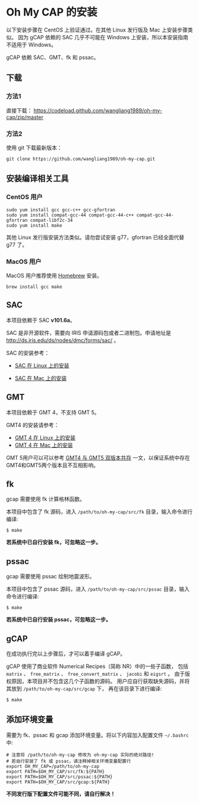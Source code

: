 # Oh My CAP 的安装

以下安装步骤在 CentOS 上验证通过。在其他 Linux 发行版及 Mac 上安装步骤类似。
因为 gCAP 依赖的 SAC 几乎不可能在 Windows 上安装，所以本安装指南不适用于 Windows。

gCAP 依赖 SAC、GMT、fk 和 pssac。

## 下载

### 方法1

直接下载： https://codeload.github.com/wangliang1989/oh-my-cap/zip/master

### 方法2

使用 git 下载最新版本：

    git clone https://github.com/wangliang1989/oh-my-cap.git

## 安装编译相关工具

### CentOS 用户

    sudo yum install gcc gcc-c++ gcc-gfortran
    sudo yum install compat-gcc-44 compat-gcc-44-c++ compat-gcc-44-gfortran compat-libf2c-34
    sudo yum install make

其他 Linux 发行版安装方法类似。请勿尝试安装 g77，gfortran 已经全面代替 g77 了。

### MacOS 用户

MacOS 用户推荐使用 [Homebrew](http://brew.sh/index_zh-cn.html) 安装。

    brew install gcc make

## SAC

本项目依赖于 SAC **v101.6a**。

SAC 是非开源软件，需要向 IRIS 申请源码包或者二进制包。申请地址是 <http://ds.iris.edu/ds/nodes/dmc/forms/sac/> 。

SAC 的安装参考：

- [SAC 在 Linux 上的安装](https://seisman.github.io/SAC_Docs_zh/introduction/linux-install.html)

- [SAC 在 Mac 上的安装](https://seisman.github.io/SAC_Docs_zh/introduction/mac-install.html)

## GMT

本项目依赖于 GMT 4，不支持 GMT 5。

GMT4 的安装请参考：

- [GMT 4 在 Linux 上的安装](https://seisman.info/install-gmt4-under-linux.html)
- [GMT 4 在 Mac 上的安装](https://seisman.info/install-gmt4-under-mac.html)

GMT 5用户可以可以参考 [GMT4 与 GMT5 双版本共存](https://seisman.info/multiple-versions-of-gmt.html) 一文，以保证系统中存在GMT4和GMT5两个版本且不互相影响。

## fk

gcap 需要使用 fk 计算格林函数。

本项目中包含了 fk 源码，进入 `/path/to/oh-my-cap/src/fk` 目录，输入命令进行编译:

    $ make

**若系统中已自行安装 fk，可忽略这一步。**

## pssac

gcap 需要使用 pssac 绘制地震波形。

本项目中包含了 pssac 源码，进入 `/path/to/oh-my-cap/src/pssac` 目录，输入命令进行编译:

    $ make

**若系统中已自行安装 pssac，可忽略这一步。**

## gCAP

在成功执行完以上步骤后，才可以着手编译 gCAP。

gCAP 使用了商业软件 Numerical Recipes（简称 NR）中的一些子函数，
包括 `matrix` 、 `free_matrix` 、 `free_convert_matrix` 、 `jacobi` 和 `eigsrt` 。
由于版权原因，本项目并不包含这几个子函数的源码。
用户应自行获取缺失源码，并将其放到 `/path/to/oh-my-cap/src/gcap` 下，
再在该目录下进行编译:

    $ make

## 添加环境变量

需要为 fk、pssac 和 gcap 添加环境变量。将以下内容加入配置文件 `~/.bashrc` 中:

    # 注意将 /path/to/oh-my-cap 修改为 oh-my-cap 实际的绝对路径!
    # 若自行安装了 fk 或 pssac，请注释掉相关环境变量配置行
    export OH_MY_CAP=/path/to/oh-my-cap
    export PATH=$OH_MY_CAP/src/fk:${PATH}
    export PATH=$OH_MY_CAP/src/pssac:${PATH}
    export PATH=$OH_MY_CAP/src/gcap:${PATH}

**不同发行版下配置文件可能不同，请自行解决！**
